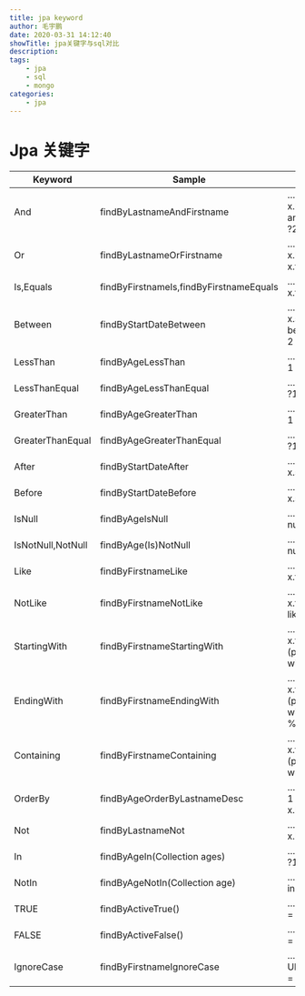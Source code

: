 ```yaml
---
title: jpa keyword
author: 毛宇鹏
date: 2020-03-31 14:12:40
showTitle: jpa关键字与sql对比
description:
tags:
    - jpa
    - sql
    - mongo
categories:
    - jpa
---
```


# Jpa 关键字


| Keyword	| Sample	|JPQL snippet |
|-------|--------|-------|
| And	| findByLastnameAndFirstname	|… where x.lastname = ?1 and x.firstname = ?2 |
| Or	| findByLastnameOrFirstname	|… where x.lastname = ?1 or x.firstname = ?2 |
| Is,Equals	| findByFirstnameIs,findByFirstnameEquals	|… where x.firstname = ?1 |
| Between	| findByStartDateBetween	|… where x.startDate between ?1 and ?2 |
| LessThan	| findByAgeLessThan	|… where x.age < ?1 |
| LessThanEqual	| findByAgeLessThanEqual	|… where x.age ⇐ ?1 |
| GreaterThan	| findByAgeGreaterThan	|… where x.age > ?1 |
| GreaterThanEqual	| findByAgeGreaterThanEqual	|… where x.age >= ?1 |
| After	| findByStartDateAfter	|… where x.startDate > ?1 |
| Before	| findByStartDateBefore	|… where x.startDate < ?1 |
| IsNull	| findByAgeIsNull	|… where x.age is null |
| IsNotNull,NotNull	| findByAge(Is)NotNull	|… where x.age not null |
| Like	| findByFirstnameLike	|… where x.firstname like ?1 |
|NotLike	|findByFirstnameNotLike	|… where x.firstname not like ?1
| StartingWith	| findByFirstnameStartingWith	|… where x.firstname like ?1 (parameter bound with appended %) |
| EndingWith	| findByFirstnameEndingWith	|… where x.firstname like ?1 (parameter bound with prepended %) |
| Containing	| findByFirstnameContaining	|… where x.firstname like ?1 (parameter bound wrapped in %) |
| OrderBy	| findByAgeOrderByLastnameDesc	|… where x.age = ?1 order by x.lastname desc |
| Not	| findByLastnameNot	|… where x.lastname <> ?1 |
| In	| findByAgeIn(Collection<age> ages)</age>	|… where x.age in ?1 |
| NotIn	| findByAgeNotIn(Collection<age> age)</age>	|… where x.age not in ?1 |
| TRUE	| findByActiveTrue()	|… where x.active = true |
| FALSE	| findByActiveFalse()	|… where x.active = false |
| IgnoreCase	| findByFirstnameIgnoreCase	|… where UPPER(x.firstame) = UPPER(?1) |
